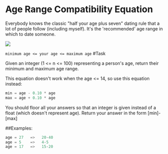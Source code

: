 # Age Range Compatibility Equation

Everybody knows the classic "half your age plus seven" dating rule that a lot of people follow (including myself). It's
the 'recommended' age range in which to date someone.

<img src="https://user-images.githubusercontent.com/69739890/118407770-c771f680-b647-11eb-8202-202aeb02c545.png"/>

```minimum age <= your age <= maximum age``` #Task

Given an integer (1 <= n <= 100) representing a person's age, return their minimum and maximum age range.

This equation doesn't work when the age <= 14, so use this equation instead:

```java
min = age - 0.10 * age
max = age + 0.10 * age
```

You should floor all your answers so that an integer is given instead of a float (which doesn't represent age). Return
your answer in the form [min]-[max]

##Examples:

```java
age = 27   =>   20-40
age = 5    =>   4-5
age = 17   =>   15-20
```